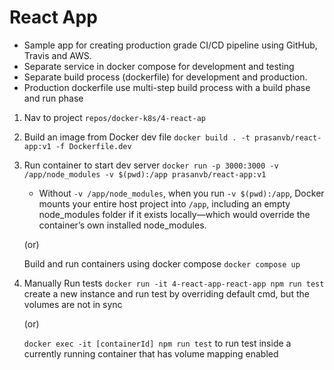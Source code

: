 # React App

- Sample app for creating production grade CI/CD pipeline using GitHub, Travis and AWS.
- Separate service in docker compose for development and testing
- Separate build process (dockerfile) for development and production.
- Production dockerfile use multi-step build process with a build phase and run phase

1. Nav to project
   `repos/docker-k8s/4-react-ap`

2. Build an image from Docker dev file
   `docker build . -t prasanvb/react-app:v1 -f Dockerfile.dev`

3. Run container to start dev server
   `docker run -p 3000:3000 -v /app/node_modules -v $(pwd):/app prasanvb/react-app:v1`

   - Without `-v /app/node_modules`, when you run `-v $(pwd):/app`, Docker mounts your entire host project into `/app`, including an empty node_modules folder if it exists locally—which would override the container’s own installed node_modules.

   (or)

   Build and run containers using docker compose
   `docker compose up`

4. Manually Run tests
   `docker run -it 4-react-app-react-app npm run test` create a new instance and run test by overriding default cmd, but the volumes are not in sync

   (or)

   `docker exec -it [containerId] npm run test` to run test inside a currently running container that has volume mapping enabled
